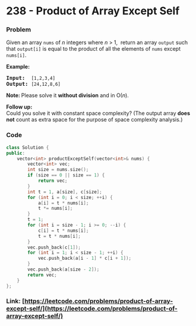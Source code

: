 # 238 - Product of Array Except Self

### Problem
<p>Given an array <code>nums</code> of <em>n</em> integers where <em>n</em> &gt; 1, &nbsp;return an array <code>output</code> such that <code>output[i]</code> is equal to the product of all the elements of <code>nums</code> except <code>nums[i]</code>.</p>

<p><b>Example:</b></p>

<pre>
<b>Input:</b>  <code>[1,2,3,4]</code>
<b>Output:</b> <code>[24,12,8,6]</code>
</pre>

<p><strong>Note: </strong>Please solve it <strong>without division</strong> and in O(<em>n</em>).</p>

<p><strong>Follow up:</strong><br />
Could you solve it with constant space complexity? (The output array <strong>does not</strong> count as extra space for the purpose of space complexity analysis.)</p>


### Code
```cpp
class Solution {
public:
    vector<int> productExceptSelf(vector<int>& nums) {
        vector<int> vec; 
        int size = nums.size(); 
        if (size == 0 || size == 1) {
            return vec;
        }
        int t = 1, a[size], c[size];
        for (int i = 0; i < size; ++i) {
            a[i] = t * nums[i];
            t *= nums[i];
        }
        t = 1;
        for (int i = size - 1; i >= 0; --i) {
            c[i] = t * nums[i];
            t = t * nums[i];
        }
        vec.push_back(c[1]);
        for (int i = 1; i < size - 1; ++i) {
            vec.push_back(a[i - 1] * c[i + 1]);
        }
        vec.push_back(a[size - 2]);
        return vec;
    }
};
```
### Link: [https://leetcode.com/problems/product-of-array-except-self/](https://leetcode.com/problems/product-of-array-except-self/)
